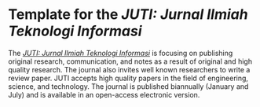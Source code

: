 # Template for the _JUTI: Jurnal Ilmiah Teknologi Informasi_

The [_JUTI: Jurnal Ilmiah Teknologi Informasi_](https://juti.if.its.ac.id) is focusing on publishing original research, communication, and notes as a result of original and high quality research. The journal also invites well known researchers to write a review paper. JUTI accepts high quality papers in the field of engineering, science, and technology. The journal is published biannually (January and July) and is available in an open-access electronic version.
